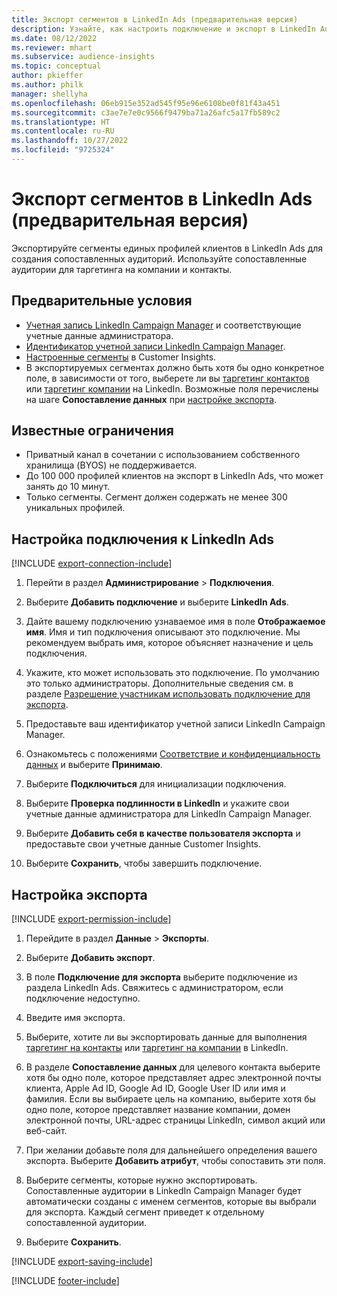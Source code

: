 ```yaml
---
title: Экспорт сегментов в LinkedIn Ads (предварительная версия)
description: Узнайте, как настроить подключение и экспорт в LinkedIn Ads.
ms.date: 08/12/2022
ms.reviewer: mhart
ms.subservice: audience-insights
ms.topic: conceptual
author: pkieffer
ms.author: philk
manager: shellyha
ms.openlocfilehash: 06eb915e352ad545f95e96e6108be0f81f43a451
ms.sourcegitcommit: c3ae7e7e0c9566f9479ba71a26afc5a17fb589c2
ms.translationtype: HT
ms.contentlocale: ru-RU
ms.lasthandoff: 10/27/2022
ms.locfileid: "9725324"
---
```

# <a name="export-segments-to-linkedin-ads-preview"></a>Экспорт сегментов в LinkedIn Ads (предварительная версия)

Экспортируйте сегменты единых профилей клиентов в LinkedIn Ads для создания сопоставленных аудиторий. Используйте сопоставленные аудитории для таргетинга на компании и контакты.

## <a name="prerequisites"></a>Предварительные условия

- [Учетная запись LinkedIn Campaign Manager](https://business.linkedin.com/marketing-solutions/ads) и соответствующие учетные данные администратора.
- [Идентификатор учетной записи LinkedIn Campaign Manager](https://www.linkedin.com/help/lms/answer/a424270).
- [Настроенные сегменты](segments.md) в Customer Insights.
- В экспортируемых сегментах должно быть хотя бы одно конкретное поле, в зависимости от того, выберете ли вы [таргетинг контактов](https://business.linkedin.com/marketing-solutions/ad-targeting/contact-targeting) или [таргетинг компании](https://business.linkedin.com/marketing-solutions/ad-targeting/account-targeting) на LinkedIn. Возможные поля перечислены на шаге **Сопоставление данных** при [настройке экспорта](#configure-an-export).

## <a name="known-limitations"></a>Известные ограничения

- Приватный канал в сочетании с использованием собственного хранилища (BYOS) не поддерживается.
- До 100 000 профилей клиентов на экспорт в LinkedIn Ads, что может занять до 10 минут.
- Только сегменты. Сегмент должен содержать не менее 300 уникальных профилей.

## <a name="set-up-connection-to-linkedin-ads"></a>Настройка подключения к LinkedIn Ads

[!INCLUDE [export-connection-include](includes/export-connection-admn.md)]

1. Перейти в раздел **Администрирование** > **Подключения**.

1. Выберите **Добавить подключение** и выберите **LinkedIn Ads**.

1. Дайте вашему подключению узнаваемое имя в поле **Отображаемое имя**. Имя и тип подключения описывают это подключение. Мы рекомендуем выбрать имя, которое объясняет назначение и цель подключения.

1. Укажите, кто может использовать это подключение. По умолчанию это только администраторы. Дополнительные сведения см. в разделе [Разрешение участникам использовать подключение для экспорта](connections.md#allow-contributors-to-use-a-connection-for-exports).

1. Предоставьте ваш идентификатор учетной записи LinkedIn Campaign Manager.

1. Ознакомьтесь с положениями [Соответствие и конфиденциальность данных](connections.md#data-privacy-and-compliance) и выберите **Принимаю**.

1. Выберите **Подключиться** для инициализации подключения.

1. Выберите **Проверка подлинности в LinkedIn** и укажите свои учетные данные администратора для LinkedIn Campaign Manager.

1. Выберите **Добавить себя в качестве пользователя экспорта** и предоставьте свои учетные данные Customer Insights.

1. Выберите **Сохранить**, чтобы завершить подключение.

## <a name="configure-an-export"></a>Настройка экспорта

[!INCLUDE [export-permission-include](includes/export-permission.md)]

1. Перейдите в раздел **Данные** > **Экспорты**.

1. Выберите **Добавить экспорт**.

1. В поле **Подключение для экспорта** выберите подключение из раздела LinkedIn Ads. Свяжитесь с администратором, если подключение недоступно.

1. Введите имя экспорта.

1. Выберите, хотите ли вы экспортировать данные для выполнения [таргетинг на контакты](https://business.linkedin.com/marketing-solutions/ad-targeting/contact-targeting) или [таргетинг на компании](https://business.linkedin.com/marketing-solutions/ad-targeting/account-targeting) в LinkedIn.

1. В разделе **Сопоставление данных** для целевого контакта выберите хотя бы одно поле, которое представляет адрес электронной почты клиента, Apple Ad ID, Google Ad ID, Google User ID или имя и фамилия. Если вы выбираете цель на компанию, выберите хотя бы одно поле, которое представляет название компании, домен электронной почты, URL-адрес страницы LinkedIn, символ акций или веб-сайт.

1. При желании добавьте поля для дальнейшего определения вашего экспорта. Выберите **Добавить атрибут**, чтобы сопоставить эти поля.

1. Выберите сегменты, которые нужно экспортировать. Сопоставленные аудитории в LinkedIn Campaign Manager будет автоматически созданы с именем сегментов, которые вы выбрали для экспорта. Каждый сегмент приведет к отдельному сопоставленной аудитории.

1. Выберите **Сохранить**.

[!INCLUDE [export-saving-include](includes/export-saving.md)]

[!INCLUDE [footer-include](includes/footer-banner.md)]
